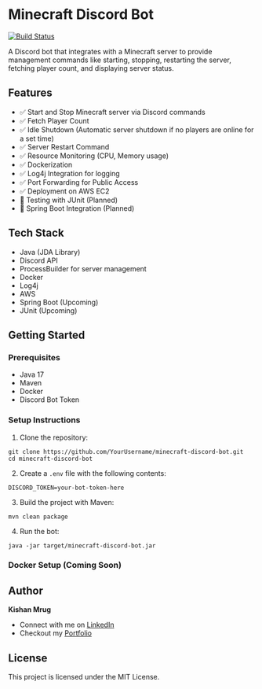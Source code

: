 # Minecraft Discord Bot

[![Build Status](https://github.com/kmrug/minecraft-server-bot/actions/workflows/deploy.yml/badge.svg)](https://github.com/kmrug/minecraft-server-bot/actions/workflows/deploy.yml)

A Discord bot that integrates with a Minecraft server to provide management commands like starting, stopping, restarting the server, fetching player count, and displaying server status.

## Features

- ✅ Start and Stop Minecraft server via Discord commands
- ✅ Fetch Player Count
- ✅ Idle Shutdown (Automatic server shutdown if no players are online for a set time)
- ✅ Server Restart Command
- ✅ Resource Monitoring (CPU, Memory usage)
- ✅ Dockerization
- ✅ Log4j Integration for logging
- ✅ Port Forwarding for Public Access
- ✅ Deployment on AWS EC2
- 🔄 Testing with JUnit (Planned)
- 🔄 Spring Boot Integration (Planned)

## Tech Stack

- Java (JDA Library)
- Discord API
- ProcessBuilder for server management
- Docker
- Log4j
- AWS
- Spring Boot (Upcoming)
- JUnit (Upcoming)

## Getting Started

### Prerequisites
- Java 17
- Maven
- Docker
- Discord Bot Token

### Setup Instructions
1. Clone the repository:
```
git clone https://github.com/YourUsername/minecraft-discord-bot.git
cd minecraft-discord-bot
```

2. Create a `.env` file with the following contents:
```
DISCORD_TOKEN=your-bot-token-here
```

3. Build the project with Maven:
```
mvn clean package
```

4. Run the bot:
```
java -jar target/minecraft-discord-bot.jar
```

### Docker Setup (Coming Soon) 

## Author
**Kishan Mrug**

- Connect with me on [LinkedIn](https://www.linkedin.com/in/kishan-mrug/)
- Checkout my [Portfolio](https://kishanmrug.dev/)

## License

This project is licensed under the MIT License.